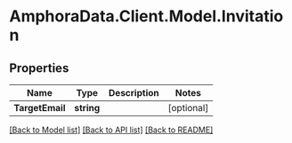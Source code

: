 # AmphoraData.Client.Model.Invitation
## Properties

Name | Type | Description | Notes
------------ | ------------- | ------------- | -------------
**TargetEmail** | **string** |  | [optional] 

[[Back to Model list]](../README.md#documentation-for-models) [[Back to API list]](../README.md#documentation-for-api-endpoints) [[Back to README]](../README.md)


